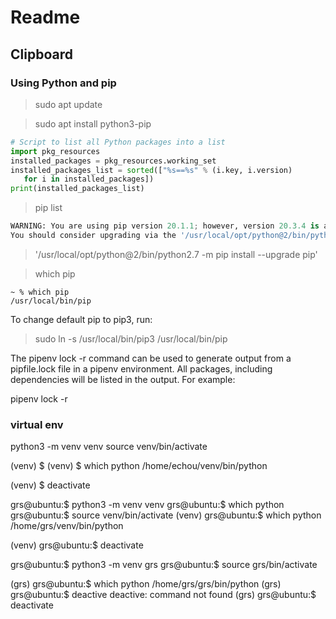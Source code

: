# Readme

## Clipboard

### Using Python and pip

> sudo apt update

> sudo apt install python3-pip

```python
# Script to list all Python packages into a list
import pkg_resources
installed_packages = pkg_resources.working_set
installed_packages_list = sorted(["%s==%s" % (i.key, i.version)
   for i in installed_packages])
print(installed_packages_list)
```

> pip list

```python
WARNING: You are using pip version 20.1.1; however, version 20.3.4 is available.
You should consider upgrading via the '/usr/local/opt/python@2/bin/python2.7 -m pip install --upgrade pip' command.
```

> '/usr/local/opt/python@2/bin/python2.7 -m pip install --upgrade pip'

> which pip

```shell
~ % which pip 
/usr/local/bin/pip
```

To change default pip to pip3, run:

> sudo ln -s /usr/local/bin/pip3 /usr/local/bin/pip

The  pipenv lock -r command can be used to generate output from a pipfile.lock file in a pipenv environment. All packages, including dependencies will be listed in the output. For example:

pipenv lock -r

### virtual env

python3 -m venv venv 
source venv/bin/activate

(venv) $
(venv) $ which python
/home/echou/venv/bin/python

(venv) $ deactivate

grs@ubuntu:$ python3 -m venv venv
grs@ubuntu:$ which python
grs@ubuntu:$ source venv/bin/activate
(venv) grs@ubuntu:$ which python
/home/grs/venv/bin/python

(venv) grs@ubuntu:$ deactivate 

grs@ubuntu:$ python3 -m venv grs
grs@ubuntu:$ source grs/bin/activate

(grs) grs@ubuntu:$ which python
/home/grs/grs/bin/python
(grs) grs@ubuntu:$ deactive
deactive: command not found
(grs) grs@ubuntu:$ deactivate 
